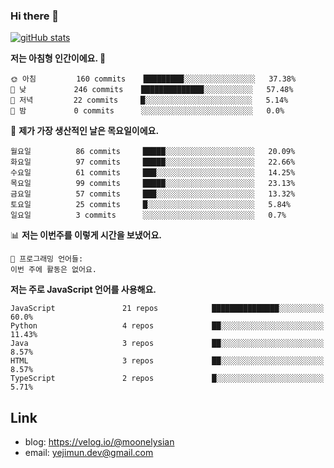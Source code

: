 ### Hi there 👋

<!--
**moonelysian/moonelysian** is a ✨ _special_ ✨ repository because its `README.md` (this file) appears on your GitHub profile.

Here are some ideas to get you started:

- 🔭 I’m currently working on ...
- 🌱 I’m currently learning ...
- 👯 I’m looking to collaborate on ...
- 🤔 I’m looking for help with ...
- 💬 Ask me about ...
- 📫 How to reach me: ...
- 😄 Pronouns: ...
- ⚡ Fun fact: ...
-->

<!-- [![wakatime stats](https://github-readme-stats.vercel.app/api/wakatime?username=moonelysian)](https://github.com/anuraghazra/github-readme-stats) -->

[![gitHub stats](https://github-readme-stats.vercel.app/api?username=moonelysian&show_icons=true)](https://github.com/anuraghazra/github-readme-stats)

<!--START_SECTION:waka-->
**저는 아침형 인간이에요. 🐤** 

```text
🌞 아침         160 commits    █████████░░░░░░░░░░░░░░░░   37.38% 
🌆 낮　         246 commits    ██████████████░░░░░░░░░░░   57.48% 
🌃 저녁         22 commits     █░░░░░░░░░░░░░░░░░░░░░░░░   5.14% 
🌙 밤　         0 commits      ░░░░░░░░░░░░░░░░░░░░░░░░░   0.0%

```
📅 **제가 가장 생산적인 날은 목요일이에요.** 

```text
월요일          86 commits     █████░░░░░░░░░░░░░░░░░░░░   20.09% 
화요일          97 commits     █████░░░░░░░░░░░░░░░░░░░░   22.66% 
수요일          61 commits     ███░░░░░░░░░░░░░░░░░░░░░░   14.25% 
목요일          99 commits     █████░░░░░░░░░░░░░░░░░░░░   23.13% 
금요일          57 commits     ███░░░░░░░░░░░░░░░░░░░░░░   13.32% 
토요일          25 commits     █░░░░░░░░░░░░░░░░░░░░░░░░   5.84% 
일요일          3 commits      ░░░░░░░░░░░░░░░░░░░░░░░░░   0.7%

```


📊 **저는 이번주를 이렇게 시간을 보냈어요.** 

```text
💬 프로그래밍 언어들: 
이번 주에 활동은 없어요.

```

**저는 주로 JavaScript 언어를 사용해요.** 

```text
JavaScript               21 repos            ███████████████░░░░░░░░░░   60.0% 
Python                   4 repos             ██░░░░░░░░░░░░░░░░░░░░░░░   11.43% 
Java                     3 repos             ██░░░░░░░░░░░░░░░░░░░░░░░   8.57% 
HTML                     3 repos             ██░░░░░░░░░░░░░░░░░░░░░░░   8.57% 
TypeScript               2 repos             █░░░░░░░░░░░░░░░░░░░░░░░░   5.71%

```



<!--END_SECTION:waka-->


## Link
- blog: https://velog.io/@moonelysian
- email: yejimun.dev@gmail.com
